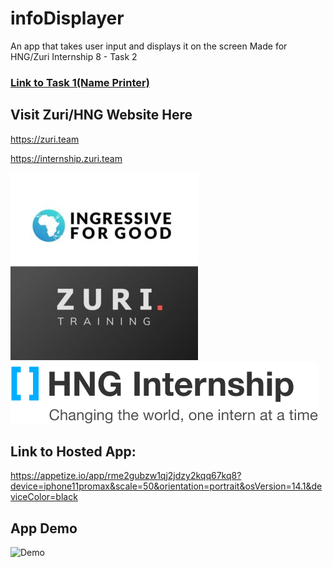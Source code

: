 # infoDisplayer

An app that takes user input and displays it on the screen
Made for HNG/Zuri Internship 8 - Task 2 


### [Link to Task 1(Name Printer)](https://github.com/ucwealth/infoDisplayer/blob/main/printName.dart)


## Visit Zuri/HNG Website Here

https://zuri.team

https://internship.zuri.team


![I4G](https://github.com/ucwealth/infoDisplayer/blob/main/ingressive-logo-300x300.jpg)
![Zuri](https://github.com/ucwealth/infoDisplayer/blob/main/i4g-logo.png)


## Link to Hosted App:
https://appetize.io/app/rme2gubzw1qj2jdzy2kqq67kq8?device=iphone11promax&scale=50&orientation=portrait&osVersion=14.1&deviceColor=black


## App Demo
![Demo](https://github.com/ucwealth/infoDisplayer/blob/main/Screen%20Recording%202021-08-20%20at%2013.07.50.gif)

